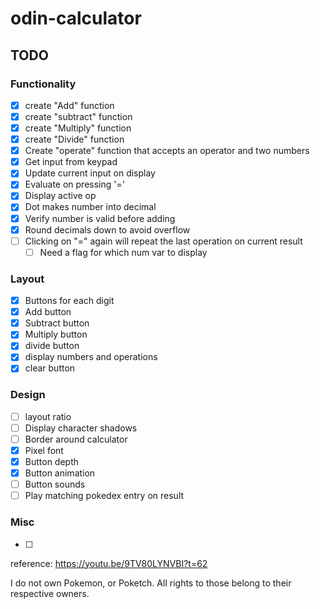 # odin-calculator

## TODO
### Functionality
- [x] create "Add" function
- [x] create "subtract" function
- [x] create "Multiply" function
- [x] create "Divide" function
- [x] Create "operate" function that accepts an operator and two numbers
- [x] Get input from keypad
- [x] Update current input on display
- [x] Evaluate on pressing '='
- [x] Display active op
- [x] Dot makes number into decimal
- [x] Verify number is valid before adding
- [x] Round decimals down to avoid overflow
- [ ] Clicking on "=" again will repeat the last operation on current result
    - [ ] Need a flag for which num var to display
### Layout
- [x] Buttons for each digit
- [x] Add button
- [x] Subtract button
- [x] Multiply button
- [x] divide button
- [x] display numbers and operations
- [x] clear button
### Design
- [ ] layout ratio
- [ ] Display character shadows
- [ ] Border around calculator
- [x] Pixel font
- [x] Button depth
- [x] Button animation
- [ ] Button sounds
- [ ] Play matching pokedex entry on result
### Misc
- [ ] 

reference: https://youtu.be/9TV80LYNVBI?t=62

I do not own Pokemon, or Poketch.
All rights to those belong to their respective owners.